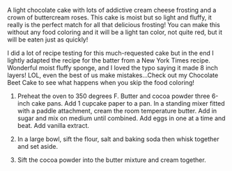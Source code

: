 A light chocolate cake with lots of addictive cream cheese frosting and a crown of buttercream roses. This cake is moist but so light and fluffy, it really is the perfect match for all that delicious frosting! You can make this without any food coloring and it will be a light tan color, not quite red, but it will be eaten just as quickly!

I did a lot of recipe testing for this much-requested cake but in the end I lightly adapted the recipe for the batter from a New York Times recipe. Wonderful moist fluffy sponge, and I loved the typo saying it made 8 inch layers! LOL, even the best of us make mistakes…Check out my Chocolate Beet Cake to see what happens when you skip the food coloring!

1. Preheat the oven to 350 degrees F. Butter and cocoa powder three 6-inch cake pans. Add 1 cupcake paper to a pan. In a standing mixer fitted with a paddle attachment, cream the room temperature butter. Add in sugar and mix on medium until combined. Add eggs in one at a time and beat. Add vanilla extract.

2. In a large bowl, sift the flour, salt and baking soda then whisk together and set aside.

3. Sift the cocoa powder into the butter mixture and cream together. 